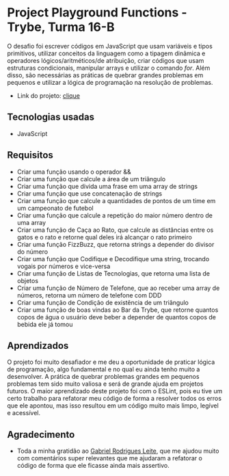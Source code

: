 # Project Playground Functions - Trybe, Turma 16-B

O desafio foi escrever códigos em JavaScript que usam variáveis e tipos primitivos, utilizar conceitos da linguagem como a tipagem dinâmica e operadores lógicos/aritméticos/de atribuição, criar códigos que usam estruturas condicionais, manipular arrays e utilizar o comando *for*. Além disso, são necessárias as práticas de quebrar grandes problemas em pequenos e utilizar a lógica de programação na resolução de problemas.

- Link do projeto: [clique](https://github.com/tryber/sd-016-b-project-playground-functions)

## Tecnologias usadas
- JavaScript

## Requisitos
- Criar uma função usando o operador &&
- Criar uma função que calcule a área de um triângulo
- Criar uma função que divida uma frase em uma array de strings
- Criar uma função que use concatenação de strings
- Criar uma função que calcule a quantidades de pontos de um time em um campeonato de futebol
- Criar uma função que calcule a repetição do maior número dentro de uma array
- Criar uma função de Caça ao Rato, que calcule as distâncias entre os gatos e o rato e retorne qual deles irá alcançar o rato primeiro
- Criar uma função FizzBuzz, que retorna strings a depender do divisor do número
- Criar uma função que Codifique e Decodifique uma string, trocando vogais por números e vice-versa
- Criar uma função de Listas de Tecnologias, que retorna uma lista de objetos
- Criar uma função de Número de Telefone, que ao receber uma array de números, retorna um número de telefone com DDD
- Criar uma função de Condição de existência de um triângulo
- Criar uma função de boas vindas ao Bar da Trybe, que retorne quantos copos de água o usuário deve beber a depender de quantos copos de bebida ele já tomou

## Aprendizados
O projeto foi muito desafiador e me deu a oportunidade de praticar lógica de programação, algo fundamental e no qual eu ainda tenho muito a desenvolver. A prática de quebrar problemas grandes em pequenos problemas tem sido muito valiosa e será de grande ajuda em projetos futuros. O maior aprendizado deste projeto foi com o ESLint, pois eu tive um certo trabalho para refatorar meu código de forma a resolver todos os erros que ele apontou, mas isso resultou em um código muito mais limpo, legível e acessível.

## Agradecimento
- Toda a minha gratidão ao [Gabriel Rodrigues Leite](https://github.com/gabrielrodriguesleite), que me ajudou muito com comentários super relevantes que me ajudaram a refatorar o código de forma que ele ficasse ainda mais assertivo.



